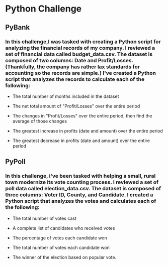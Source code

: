 # Python Challenge
## PyBank

### In this challenge,I was tasked with creating a Python script for analyzing the financial records of my company. I reviewed a set of financial data called budget_data.csv. The dataset is composed of two columns: Date and Profit/Losses. (Thankfully, the company has rather lax standards for accounting so the records are simple.) I've created a Python script that analyzes the records to calculate each of the following:

- The total number of months included in the dataset

- The net total amount of "Profit/Losses" over the entire period

- The changes in "Profit/Losses" over the entire period, then find the average of those changes

- The greatest increase in profits (date and amount) over the entire period

- The greatest decrease in profits (date and amount) over the entire period


## PyPoll

### In this challenge, i've been tasked with helping a small, rural town modernize its vote counting process. I reviewed a set of poll data called election_data.csv. The dataset is composed of three columns: Voter ID, County, and Candidate. I created a Python script that analyzes the votes and calculates each of the following:


- The total number of votes cast

- A complete list of candidates who received votes

- The percentage of votes each candidate won

- The total number of votes each candidate won

- The winner of the election based on popular vote.
